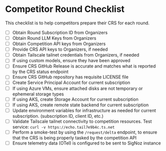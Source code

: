 # Competitor Round Checklist

This checklist is to help competitors prepare their CRS for each round.

- [ ] Obtain Round Subscription ID from Organizers
- [ ] Obtain Round LLM Keys from Organizers
- [ ] Obtain Competition API keys from Organizers
- [ ] Provide CRS API keys to Organizers, if needed
- [ ] Obtain Tailscale tailnet credentials from Organizers, if needed
- [ ] If using custom models, ensure they have been approved
- [ ] Ensure CRS GitHub Release is accurate and matches what is reported by the CRS status endpoint
- [ ] Ensure CRS GitHub repository has requisite LICENSE file
- [ ] Create Service Principal Account for current subscription
- [ ] If using Azure VMs, ensure attached disks are not temporary or ephemeral storage types
- [ ] If using AKS, create Storage Account for current subscription
- [ ] If using AKS, create remote state backend for current subscription
- [ ] Update environment variables for infrastructure as needed for current subscription. (subscription ID, client ID, etc.)
- [ ] Validate Tailscale tailnet connectivity to competition resources. Test service: `curl -v https://echo.tail7e9b4c.ts.net`
- [ ] Perform a smoke-test by using the `/request/delta` endpoint, to ensure that the CRS is being properly tasked by the competition API
- [ ] Ensure telemetry data (OTel) is configured to be sent to SigNoz instance
